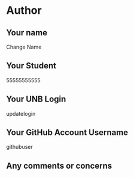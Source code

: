 # Author

## Your name

Change Name

## Your Student #

55555555555

## Your UNB Login

updatelogin

## Your GitHub Account Username

githubuser

## Any comments or concerns
